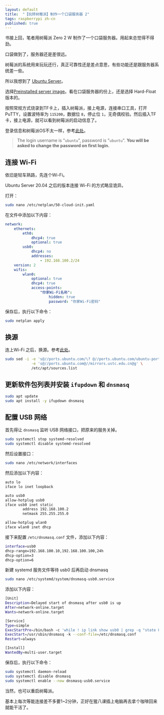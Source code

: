 ```yaml
---
layout: default
title:  "【玩转树莓派】制作一个口袋服务器 2"
tags: raspberrypi zh-cn
published: true
---
```


书接上回，笔者用树莓派 Zero 2 W 制作了一个口袋服务器。用起来总觉得不得劲。

口袋做到了，服务器还是差很远。

树莓派的系统用来玩玩还行，真正可靠性还是差点意思，有些功能还是跟服务器系统差一些。

所以我想到了 [Ubuntu Server](https://cdimage.ubuntu.com/releases/20.04/release/)。

选择[Preinstalled server image](https://cdimage.ubuntu.com/releases/20.04/release/ubuntu-20.04.5-preinstalled-server-armhf+raspi.img.xz)。看在口袋服务器的份上，还是选择 Hard-Float 版本的。

按照常规方式烧录到TF卡上，插入树莓派，接上电源，连接串口工具，打开 PuTTY，设置波特率为 `115200`，数据位 `8`，停止位 `1`，无奇偶校验。然后插入TF卡，接上电源，就可以看到树莓派的启动信息了。

登录信息和树莓派OS不太一样，参考[此处](https://wiki.ubuntu.com/ARM/RaspberryPi#First_boot_.28Username.2FPassword.29)。

> The login username is "`ubuntu`", password is "`ubuntu`". **You will be asked to change the password on first login.**

## 连接 Wi-Fi

依旧是轻车熟路，先连个Wi-Fi。

Ubuntu Server 20.04 之后的版本连接 Wi-Fi 的方式略显诡异。

打开：

```bash
sudo nano /etc/netplan/50-cloud-init.yaml
```

在文件中添加以下内容：

```yaml
network:
    ethernets:
        eth0:
            dhcp4: true
            optional: true
        usb0:
            dhcp4: no
            addresses:
                - 192.168.100.2/24
    version: 2
    wifis:
        wlan0:
            optional: true
            dhcp4: true
            access-points:
                "你家Wi-Fi名称":
                    hidden: true
                    password: "你家Wi-Fi密码"
```

保存后，执行以下命令：

```bash
sudo netplan apply
```

## 换源

连上Wi-Fi 之后，换源。参考[此处](https://mirrors.ustc.edu.cn/help/ubuntu-ports.html)。

```bash
sudo sed -i -e 's@//ports.ubuntu.com/\? @//ports.ubuntu.com/ubuntu-ports @g' \
            -e 's@//ports.ubuntu.com@//mirrors.ustc.edu.cn@g' \
            /etc/apt/sources.list
```

## 更新软件包列表并安装 `ifupdown` 和 `dnsmasq`

```bash
sudo apt update
sudo apt install -y ifupdown dnsmasq
```

## 配置 USB 网络

首先得让 `dnsmasq` 监听 USB 网络接口，把原来的服务关掉。

```bash
sudo systemctl stop systemd-resolved
sudo systemctl disable systemd-resolved
```

然后设置接口：

```bash
sudo nano /etc/network/interfaces
```

然后添加以下内容：

```bash
auto lo
iface lo inet loopback

auto usb0
allow-hotplug usb0
iface usb0 inet static
        address 192.168.100.2
        netmask 255.255.255.0

allow-hotplug wlan0
iface wlan0 inet dhcp
```

接下来配置 `/etc/dnsmasq.conf` 文件，添加以下内容：

```bash
interface=usb0
dhcp-range=192.168.100.10,192.168.100.100,24h
dhcp-option=3
dhcp-option=6
```

新建 systemd 服务文件等待 usb0 后再启动 dnsmasq

```bash
sudo nano /etc/systemd/system/dnsmasq-usb0.service
```

添加以下内容：

```bash
[Unit]
Description=Delayed start of dnsmasq after usb0 is up
After=network-online.target
Wants=network-online.target

[Service]
Type=simple
ExecStartPre=/bin/bash -c 'while ! ip link show usb0 | grep -q "state UP"; do sleep 1; done'
ExecStart=/usr/sbin/dnsmasq -k --conf-file=/etc/dnsmasq.conf
Restart=always

[Install]
WantedBy=multi-user.target
```

保存后，执行以下命令：

```bash
sudo systemctl daemon-reload
sudo systemctl disable dnsmasq
sudo systemctl enable --now dnsmasq-usb0.service
```

当然，也可以重启树莓派。

基本上每次等能连接差不多要1~2分钟，正好在猩八课插上电脑再去拿个咖啡回来就能干活了。
